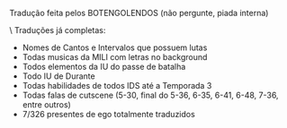 Tradução feita pelos BOTENGOLENDOS (não pergunte, piada interna)

\\ Traduções já completas:
- Nomes de Cantos e Intervalos que possuem lutas
- Todas musicas da MILI com letras no background
- Todos elementos da IU do passe de batalha
- Todo IU de Durante
- Todas habilidades de todos IDS até a Temporada 3 
- Todas falas de cutscene (5-30, final do 5-36, 6-35, 6-41, 6-48, 7-36, entre outros)
- 7/326 presentes de ego totalmente traduzidos
